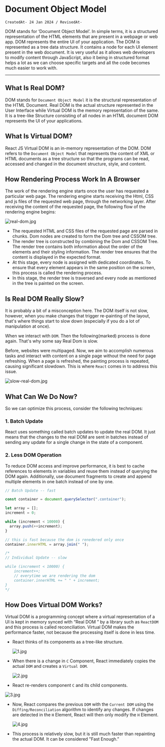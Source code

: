 # Document Object Model

`CreatedAt- 24 Jan 2024 / RevisedAt-`

DOM stands for ‘Document Object Model’. In simple terms, it is a structured representation of the HTML elements that are present in a webpage or web app. DOM represents the entire UI of your application. The DOM is represented as a tree data structure. It contains a node for each UI element present in the web document. It is very useful as it allows web developers to modify content through JavaScript, also it being in structured format helps a lot as we can choose specific targets and all the code becomes much easier to work with.

---

## What Is Real DOM?

DOM stands for `Document Object Model` it is the structural representation of the HTML Document. Real DOM is the actual structure represented in the User Interface while Virtual DOM is the memory representation of the same. It is a tree-like Structure consisting of all nodes in an HTML document DOM represents the Ul of your applications.

## What Is Virtual DOM?

React JS Virtual DOM is an in-memory representation of the DOM. DOM refers to the `Document Object Model` that represents the content of XML or HTML documents as a tree structure so that the programs can be read, accessed and changed in the document structure, style, and content.

## How Rendering Process Work In A Browser

The work of the rendering engine starts once the user has requested a particular web page. The rendering engine starts receiving the Html, CSS and js files of the requested web page, through the networking layer. After receiving the content of the requested page, the following flow of the rendering engine begins:

![real-dom.jpg](Document%20Object%20Model%201b2aeacbb29981c28627f435c942ed91/real-dom.jpg)

- The requested HTML and CSS files of the requested page are parsed in chunks. Dom nodes are created to form the Dom tree and CSSOM tree.
- The render tree is constructed by combining the Dom and CSSOM Tree. The render tree contains both information about the order of the elements and their styling information. The render tree ensures that the content is displayed in the expected format.
- At this stage, every node is assigned with dedicated coordinates. To ensure that every element appears in the same position on the screen, this process is called the rendering process.
- In this stage, the render tree is traversed and every node as mentioned in the tree is painted on the screen.

## Is Real DOM Really Slow?

It is probably a bit of a misconception here. The DOM itself is not slow, however, when you make changes that trigger re-painting of the layout, that's where things start to slow down (especially if you do a lot of manipulation at once).

When we interact with `DOM`. Then the following(marked) process is done again. That's why some say Real Dom is slow.

Before, websites were multipaged. Now, we aim to accomplish numerous tasks and interact with content on a single page without the need for page refreshing. When a page is refreshed, the painting process is repeated, causing significant slowdown. This is where `React` comes in to address this issue.

![slow-real-dom.jpg](Document%20Object%20Model%201b2aeacbb29981c28627f435c942ed91/slow-real-dom.jpg)

## What Can We Do Now?

So we can optimize this process, consider the following techniques:

### 1. Batch Update

React uses something called batch updates to update the real DOM. It just means that the changes to the real DOM are sent in batches instead of sending any update for a single change in the state of a component.

### 2. Less DOM Operation

To reduce DOM access and improve performance, it is best to cache references to elements in variables and reuse them instead of querying the DOM again. Additionally, use document fragments to create and append multiple elements in one batch instead of one by one.

```jsx
// Batch Update -- fast

const container = document.querySelector(".container");

let array = [];
increment = 0;

while (increment < 10000) {
  array.push(++increment);
}

// this is fast because the dom is renedered only once
container.innerHTML = array.join(" ");

/*
// Individual Update -- slow

while (increment < 10000) {
    increment++;
    // everytime we are rendering the dom
    container.innerHTML += " " + increment;
}
*/

```

## How Does Virtual DOM Works?

Virtual DOM is a programming concept where a virtual representation of a UI is kept in memory synced with “Real DOM ” by a library such as `ReactDOM` and this process is called reconciliation. Virtual DOM makes the performance faster, not because the processing itself is done in less time.

- React thinks of its components as a tree-like structure.
    
    ![1.jpg](Document%20Object%20Model%201b2aeacbb29981c28627f435c942ed91/1.jpg)
    

- When there is a change in `C` Component, React immediately copies the actual `DOM` and creates a `Virtual DOM`.
    
    ![2.jpg](Document%20Object%20Model%201b2aeacbb29981c28627f435c942ed91/2.jpg)
    

- React re-renders component `C` and its child components.

![3.jpg](Document%20Object%20Model%201b2aeacbb29981c28627f435c942ed91/3.jpg)

- Now, React compares the previous `DOM` with the `Current DOM` using the `Diffing/Reconciliation` algorithm to identify any changes. If changes are detected in the `H` Element, React will then only modify the `H` Element.
    
    ![4.jpg](Document%20Object%20Model%201b2aeacbb29981c28627f435c942ed91/4.jpg)
    

- This process is relatively slow, but it is still much faster than repainting the actual DOM. It can be considered "Fast Enough.”